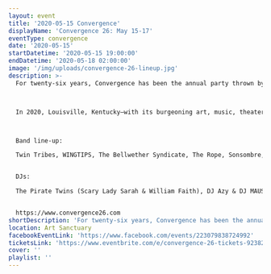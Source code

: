 ```yaml
---
layout: event
title: '2020-05-15 Convergence'
displayName: 'Convergence 26: May 15-17'
eventType: convergence
date: '2020-05-15'
startDatetime: '2020-05-15 19:00:00'
endDatetime: '2020-05-18 02:00:00'
image: '/img/uploads/convergence-26-lineup.jpg'
description: >-
  For twenty-six years, Convergence has been the annual party thrown by the denizens of alt.gothic for themselves and the broader worldwide Goth community. Hundreds of Goths from around the globe descend upon a single city for a weekend of socializing, musical events, and various forms of indulgence.



  In 2020, Louisville, Kentucky—with its burgeoning art, music, theater, and culinary cultures, rich history, and natural splendor—gets to bring you something altogether new, and yet still, entirely familiar. Besides, these Victorian-era garden cemeteries aren’t just going to appreciate themselves, after all. We have much to share with you. Please join us on the weekend of May 15-17, 2020 (as well as the pre-party on May 14) for bands, DJs, vendors, artists, and most importantly, each other.



  Band line-up:

  Twin Tribes, WINGTIPS, The Bellwether Syndicate, The Rope, Sonsombre, God Module, Xorcist, S Y Z Y G X, Scary Black, The Kentucky Vampires, and Vyva Melinkolya.


  DJs:

  The Pirate Twins (Scary Lady Sarah & William Faith), DJ Azy & DJ MAUS (Obscura Undead), DJ Ichabod, DJ Mistress McCutchan, Philly Peroxide, DJ Skeletal, and Radio Arcane’s AndrOspore, Brian Drabant, DJ Kaleidoscope, Osiris Ani, Sorrow-Vomit, and Talamasca.


  https://www.convergence26.com
shortDescription: 'For twenty-six years, Convergence has been the annual party thrown by the denizens of alt.gothic for themselves and the broader worldwide Goth community. Hundreds of Goths from around the globe descend upon a single city for a weekend of socializing, musical events, and various forms of indulgence...'
location: Art Sanctuary
facebookEventLink: 'https://www.facebook.com/events/223079838724992'
ticketsLink: 'https://www.eventbrite.com/e/convergence-26-tickets-92382830533'
cover: ''
playlist: ''
---
```

